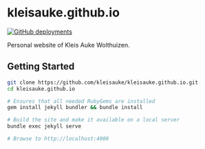 # kleisauke.github.io

[![GitHub deployments](https://img.shields.io/github/deployments/kleisauke/kleisauke.github.io/github-pages?label=github-pages)](https://github.com/kleisauke/kleisauke.github.io/deployments)

Personal website of Kleis Auke Wolthuizen.

## Getting Started

```bash
git clone https://github.com/kleisauke/kleisauke.github.io.git
cd kleisauke.github.io

# Ensures that all needed RubyGems are installed
gem install jekyll bundler && bundle install

# Build the site and make it available on a local server
bundle exec jekyll serve

# Browse to http://localhost:4000
```
